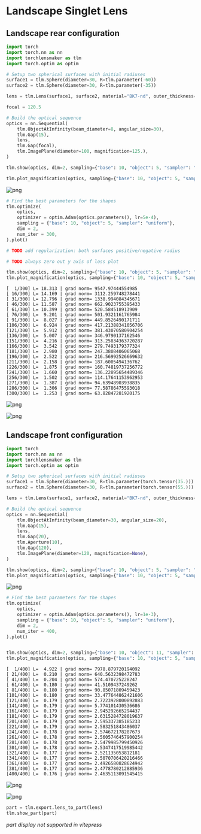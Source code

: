 # Landscape Singlet Lens

## Landscape rear configuration


```python
import torch
import torch.nn as nn
import torchlensmaker as tlm
import torch.optim as optim

# Setup two spherical surfaces with initial radiuses
surface1 = tlm.Sphere(diameter=30, R=tlm.parameter(-60))
surface2 = tlm.Sphere(diameter=30, R=tlm.parameter(-35))

lens = tlm.Lens(surface1, surface2, material="BK7-nd", outer_thickness=2.2)

focal = 120.5

# Build the optical sequence
optics = nn.Sequential(
    tlm.ObjectAtInfinity(beam_diameter=8, angular_size=30),
    tlm.Gap(15),
    lens,
    tlm.Gap(focal),
    tlm.ImagePlane(diameter=100, magnification=125.),
)

tlm.show(optics, dim=2, sampling={"base": 10, "object": 5, "sampler": "uniform"})

tlm.plot_magnification(optics, sampling={"base": 10, "object": 5, "sampler": "uniform"})

```


<TLMViewer src="./landscape_singlet_lens_files/landscape_singlet_lens_0.json?url" />



    
![png](landscape_singlet_lens_files/landscape_singlet_lens_2_1.png)
    



```python
# Find the best parameters for the shapes
tlm.optimize(
    optics,
    optimizer = optim.Adam(optics.parameters(), lr=5e-4),
    sampling = {"base": 10, "object": 5, "sampler": "uniform"},
    dim = 2,
    num_iter = 300,
).plot()

# TODO add regularization: both surfaces positive/negative radius

# TODO always zero out y axis of loss plot

tlm.show(optics, dim=2, sampling={"base": 10, "object": 5, "sampler": "uniform"})
tlm.plot_magnification(optics, sampling={"base": 10, "object": 5, "sampler": "uniform"})
```

    [  1/300] L= 18.313 | grad norm= 9547.97444554985
    [ 16/300] L= 14.169 | grad norm= 3112.259748278441
    [ 31/300] L= 12.796 | grad norm= 1338.994084345671
    [ 46/300] L= 11.587 | grad norm= 662.9023755395433
    [ 61/300] L= 10.399 | grad norm= 520.584518913909
    [ 76/300] L=  9.201 | grad norm= 501.9321161765984
    [ 91/300] L=  8.027 | grad norm= 449.8526490171711
    [106/300] L=  6.924 | grad norm= 417.21388341056706
    [121/300] L=  5.912 | grad norm= 381.43070580904254
    [136/300] L=  5.007 | grad norm= 346.9790137162546
    [151/300] L=  4.216 | grad norm= 313.25834363720287
    [166/300] L=  3.542 | grad norm= 279.7493179377324
    [181/300] L=  2.980 | grad norm= 247.3808406065068
    [196/300] L=  2.522 | grad norm= 216.56992526669632
    [211/300] L=  2.158 | grad norm= 187.6005494136762
    [226/300] L=  1.875 | grad norm= 160.74819737256772
    [241/300] L=  1.660 | grad norm= 136.22895654489346
    [256/300] L=  1.502 | grad norm= 114.17641153962953
    [271/300] L=  1.387 | grad norm= 94.63948903938835
    [286/300] L=  1.306 | grad norm= 77.58786475593018
    [300/300] L=  1.253 | grad norm= 63.82847281920175



    
![png](landscape_singlet_lens_files/landscape_singlet_lens_3_1.png)
    



<TLMViewer src="./landscape_singlet_lens_files/landscape_singlet_lens_1.json?url" />



    
![png](landscape_singlet_lens_files/landscape_singlet_lens_3_3.png)
    


## Landscape front configuration


```python
import torch
import torch.nn as nn
import torchlensmaker as tlm
import torch.optim as optim

# Setup two spherical surfaces with initial radiuses
surface1 = tlm.Sphere(diameter=30, R=tlm.parameter(torch.tensor(35.)))
surface2 = tlm.Sphere(diameter=30, R=tlm.parameter(torch.tensor(55.)))

lens = tlm.Lens(surface1, surface2, material="BK7-nd", outer_thickness=3)

# Build the optical sequence
optics = nn.Sequential(
    tlm.ObjectAtInfinity(beam_diameter=30, angular_size=20),
    tlm.Gap(15),
    lens,
    tlm.Gap(20),
    tlm.Aperture(10),
    tlm.Gap(120),
    tlm.ImagePlane(diameter=120, magnification=None),
)

tlm.show(optics, dim=2, sampling={"base": 10, "object": 5, "sampler": "uniform"})
tlm.plot_magnification(optics, sampling={"base": 10, "object": 5, "sampler": "uniform"})
```


<TLMViewer src="./landscape_singlet_lens_files/landscape_singlet_lens_2.json?url" />



    
![png](landscape_singlet_lens_files/landscape_singlet_lens_5_1.png)
    



```python
# Find the best parameters for the shapes
tlm.optimize(
    optics,
    optimizer = optim.Adam(optics.parameters(), lr=1e-3),
    sampling = {"base": 10, "object": 5, "sampler": "uniform"},
    dim = 2,
    num_iter = 400,
).plot()


tlm.show(optics, dim=2, sampling={"base": 10, "object": 11, "sampler": "uniform"})
tlm.plot_magnification(optics, sampling={"base": 10, "object": 5, "sampler": "uniform"})
```

    [  1/400] L=  4.922 | grad norm= 7978.879720194092
    [ 21/400] L=  0.210 | grad norm= 640.5632398472783
    [ 41/400] L=  0.204 | grad norm= 574.470725228247
    [ 61/400] L=  0.180 | grad norm= 41.5109437249262
    [ 81/400] L=  0.180 | grad norm= 90.85071809459423
    [101/400] L=  0.180 | grad norm= 33.477644862421606
    [121/400] L=  0.179 | grad norm= 2.7223928000892883
    [141/400] L=  0.179 | grad norm= 5.774101430536686
    [161/400] L=  0.179 | grad norm= 2.945292665294437
    [181/400] L=  0.179 | grad norm= 2.6315284728019637
    [201/400] L=  0.179 | grad norm= 2.595337385185233
    [221/400] L=  0.179 | grad norm= 2.583251843486037
    [241/400] L=  0.178 | grad norm= 2.574672178287673
    [261/400] L=  0.178 | grad norm= 2.5605746457900254
    [281/400] L=  0.178 | grad norm= 2.5479985799450926
    [301/400] L=  0.178 | grad norm= 2.5347417519985442
    [321/400] L=  0.177 | grad norm= 2.521135053812181
    [341/400] L=  0.177 | grad norm= 2.5070706420216466
    [361/400] L=  0.177 | grad norm= 2.4926580828624942
    [381/400] L=  0.177 | grad norm= 2.4778780212885936
    [400/400] L=  0.176 | grad norm= 2.4635113091545415



    
![png](landscape_singlet_lens_files/landscape_singlet_lens_6_1.png)
    



<TLMViewer src="./landscape_singlet_lens_files/landscape_singlet_lens_3.json?url" />



    
![png](landscape_singlet_lens_files/landscape_singlet_lens_6_3.png)
    



```python
part = tlm.export.lens_to_part(lens)
tlm.show_part(part)
```


<em>part display not supported in vitepress</em>


